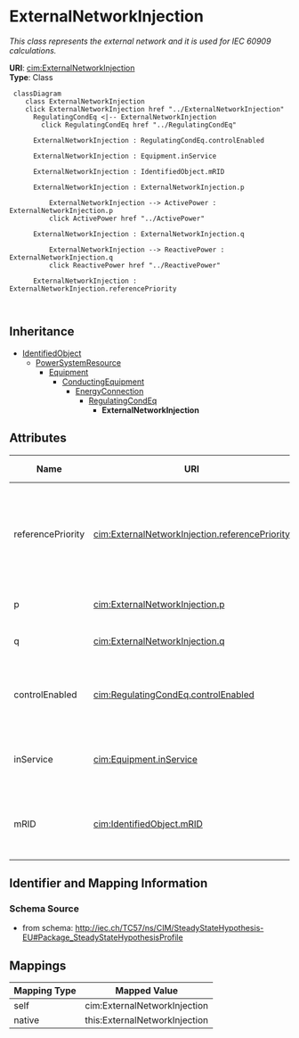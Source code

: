# ExternalNetworkInjection


_This class represents the external network and it is used for IEC 60909 calculations._





**URI**: [cim:ExternalNetworkInjection](http://iec.ch/TC57/CIM100#ExternalNetworkInjection)<br />
**Type**: Class




```mermaid
 classDiagram
    class ExternalNetworkInjection
    click ExternalNetworkInjection href "../ExternalNetworkInjection"
      RegulatingCondEq <|-- ExternalNetworkInjection
        click RegulatingCondEq href "../RegulatingCondEq"
      
      ExternalNetworkInjection : RegulatingCondEq.controlEnabled
        
      ExternalNetworkInjection : Equipment.inService
        
      ExternalNetworkInjection : IdentifiedObject.mRID
        
      ExternalNetworkInjection : ExternalNetworkInjection.p
        
          ExternalNetworkInjection --> ActivePower : ExternalNetworkInjection.p
          click ActivePower href "../ActivePower"
        
      ExternalNetworkInjection : ExternalNetworkInjection.q
        
          ExternalNetworkInjection --> ReactivePower : ExternalNetworkInjection.q
          click ReactivePower href "../ReactivePower"
        
      ExternalNetworkInjection : ExternalNetworkInjection.referencePriority
        
      
```





## Inheritance
* [IdentifiedObject](IdentifiedObject.md)
    * [PowerSystemResource](PowerSystemResource.md)
        * [Equipment](Equipment.md)
            * [ConductingEquipment](ConductingEquipment.md)
                * [EnergyConnection](EnergyConnection.md)
                    * [RegulatingCondEq](RegulatingCondEq.md)
                        * **ExternalNetworkInjection**



## Attributes


| Name | URI | Cardinality and Range | Description | Inheritance |
| ---  | --- | --- | --- | --- |
| referencePriority | [cim:ExternalNetworkInjection.referencePriority](http://iec.ch/TC57/CIM100#ExternalNetworkInjection.referencePriority) | 1 <br />  integer  | Priority of unit for use as powerflow voltage phase angle reference bus selec... | direct |
| p | [cim:ExternalNetworkInjection.p](http://iec.ch/TC57/CIM100#ExternalNetworkInjection.p) | 1 <br />  [ActivePower](ActivePower.md)  | Active power injection | direct |
| q | [cim:ExternalNetworkInjection.q](http://iec.ch/TC57/CIM100#ExternalNetworkInjection.q) | 1 <br />  [ReactivePower](ReactivePower.md)  | Reactive power injection | direct |
| controlEnabled | [cim:RegulatingCondEq.controlEnabled](http://iec.ch/TC57/CIM100#RegulatingCondEq.controlEnabled) | 1 <br />  boolean  | Specifies the regulation status of the equipment | [RegulatingCondEq](RegulatingCondEq.md) |
| inService | [cim:Equipment.inService](http://iec.ch/TC57/CIM100#Equipment.inService) | 1 <br />  boolean  | Specifies the availability of the equipment | [Equipment](Equipment.md) |
| mRID | [cim:IdentifiedObject.mRID](http://iec.ch/TC57/CIM100#IdentifiedObject.mRID) | 1 <br />  string  | Master resource identifier issued by a model authority | [IdentifiedObject](IdentifiedObject.md) |









## Identifier and Mapping Information







### Schema Source


* from schema: http://iec.ch/TC57/ns/CIM/SteadyStateHypothesis-EU#Package_SteadyStateHypothesisProfile





## Mappings

| Mapping Type | Mapped Value |
| ---  | ---  |
| self | cim:ExternalNetworkInjection |
| native | this:ExternalNetworkInjection |





